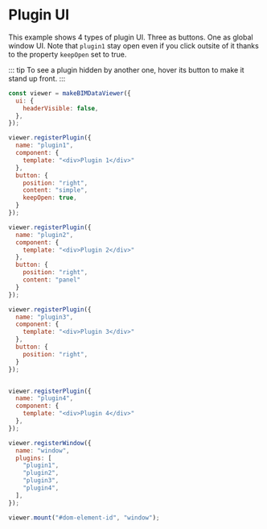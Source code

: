 # Plugin UI

This example shows 4 types of plugin UI. Three as buttons. One as global window UI. Note that `plugin1` stay open even if you click outsite of it thanks to the property `keepOpen` set to true.

::: tip
To see a plugin hidden by another one, hover its button to make it stand up front.
:::

<ClientOnly>
  <BIMDataViewer config="pluginUi"/>
</ClientOnly>

```javascript
const viewer = makeBIMDataViewer({
  ui: {
    headerVisible: false,
  },
});

viewer.registerPlugin({
  name: "plugin1",
  component: {
    template: "<div>Plugin 1</div>"
  },
  button: {
    position: "right",
    content: "simple",
    keepOpen: true,
  }
});

viewer.registerPlugin({
  name: "plugin2",
  component: {
    template: "<div>Plugin 2</div>"
  },
  button: {
    position: "right",
    content: "panel"
  }
});

viewer.registerPlugin({
  name: "plugin3",
  component: {
    template: "<div>Plugin 3</div>"
  },
  button: {
    position: "right",
  }
});


viewer.registerPlugin({
  name: "plugin4",
  component: {
    template: "<div>Plugin 4</div>"
  },
});

viewer.registerWindow({
  name: "window",
  plugins: [
    "plugin1",
    "plugin2",
    "plugin3",
    "plugin4",
  ],
});

viewer.mount("#dom-element-id", "window");
```